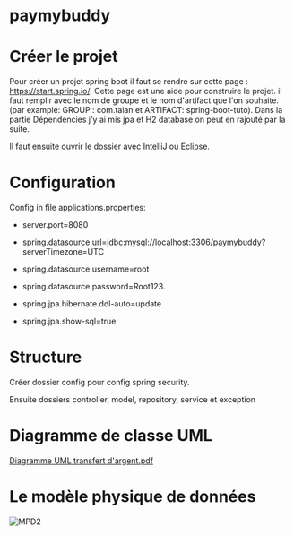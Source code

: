 # paymybuddy
# Créer le projet
Pour créer un projet spring boot il faut se rendre sur cette page : https://start.spring.io/.
Cette page est une aide pour construire le projet. il faut remplir avec le nom de groupe et le nom d'artifact que l'on souhaite. (par example: GROUP : com.talan et ARTIFACT: spring-boot-tuto).
Dans la partie Dépendencies j'y ai mis jpa et H2 database on peut en rajouté par la suite.

Il faut ensuite ouvrir le dossier avec IntelliJ ou Eclipse. 

# Configuration

Config in file applications.properties:
- server.port=8080

- spring.datasource.url=jdbc:mysql://localhost:3306/paymybuddy?serverTimezone=UTC

- spring.datasource.username=root

- spring.datasource.password=Root123.

- spring.jpa.hibernate.ddl-auto=update

- spring.jpa.show-sql=true

# Structure 
Créer dossier config pour config spring security. 

Ensuite dossiers controller, model, repository, service et exception

# Diagramme de classe UML 
[Diagramme UML transfert d'argent.pdf](https://github.com/kimvu264/paymybuddy/files/8148469/Diagramme.UML.transfert.d.argent.pdf)

# Le modèle physique de données
![MPD2](https://user-images.githubusercontent.com/71970977/155877923-24c99497-05a9-4b86-bfab-5810f350a5ee.png)
